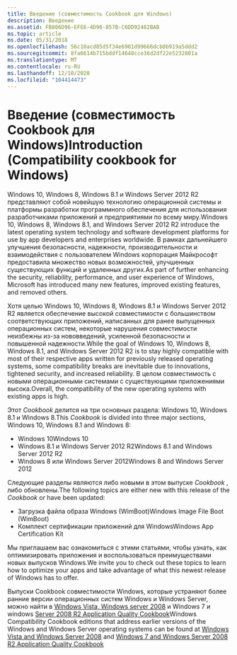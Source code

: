 ```yaml
---
title: Введение (совместимость Cookbook для Windows)
description: Введение
ms.assetid: FB806D96-EFE6-4D96-857B-C6DD92482BAB
ms.topic: article
ms.date: 05/31/2018
ms.openlocfilehash: 56c10acd85d5f34e6901d99666dcb8b919a5ddd2
ms.sourcegitcommit: 8fa6614b715bddf14648cce36d2df22e5232801a
ms.translationtype: MT
ms.contentlocale: ru-RU
ms.lasthandoff: 12/10/2020
ms.locfileid: "104414473"
---
```

# <a name="introduction-compatibility-cookbook-for-windows"></a><span data-ttu-id="85b6c-103">Введение (совместимость Cookbook для Windows)</span><span class="sxs-lookup"><span data-stu-id="85b6c-103">Introduction (Compatibility cookbook for Windows)</span></span>

<span data-ttu-id="85b6c-104">Windows 10, Windows 8, Windows 8.1 и Windows Server 2012 R2 представляют собой новейшую технологию операционной системы и платформы разработки программного обеспечения для использования разработчиками приложений и предприятиями по всему миру.</span><span class="sxs-lookup"><span data-stu-id="85b6c-104">Windows 10, Windows 8, Windows 8.1, and Windows Server 2012 R2 introduce the latest operating system technology and software development platforms for use by app developers and enterprises worldwide.</span></span> <span data-ttu-id="85b6c-105">В рамках дальнейшего улучшения безопасности, надежности, производительности и взаимодействия с пользователем Windows корпорация Майкрософт предоставила множество новых возможностей, улучшенных существующих функций и удаленных других.</span><span class="sxs-lookup"><span data-stu-id="85b6c-105">As part of further enhancing the security, reliability, performance, and user experience of Windows, Microsoft has introduced many new features, improved existing features, and removed others.</span></span>

<span data-ttu-id="85b6c-106">Хотя целью Windows 10, Windows 8, Windows 8.1 и Windows Server 2012 R2 является обеспечение высокой совместимости с большинством соответствующих приложений, написанных для ранее выпущенных операционных систем, некоторые нарушения совместимости неизбежны из-за нововведений, усиленной безопасности и повышенной надежности.</span><span class="sxs-lookup"><span data-stu-id="85b6c-106">While the goal of Windows 10, Windows 8, Windows 8.1, and Windows Server 2012 R2 is to stay highly compatible with most of their respective apps written for previously released operating systems, some compatibility breaks are inevitable due to innovations, tightened security, and increased reliability.</span></span> <span data-ttu-id="85b6c-107">В целом совместимость с новыми операционными системами с существующими приложениями высока.</span><span class="sxs-lookup"><span data-stu-id="85b6c-107">Overall, the compatibility of the new operating systems with existing apps is high.</span></span>

<span data-ttu-id="85b6c-108">Этот *Cookbook* делится на три основных раздела: Windows 10, Windows 8.1 и Windows 8.</span><span class="sxs-lookup"><span data-stu-id="85b6c-108">This *Cookbook* is divided into three major sections, Windows 10, Windows 8.1 and Windows 8:</span></span>

-   <span data-ttu-id="85b6c-109">Windows 10</span><span class="sxs-lookup"><span data-stu-id="85b6c-109">Windows 10</span></span>
-   <span data-ttu-id="85b6c-110">Windows 8.1 и Windows Server 2012 R2</span><span class="sxs-lookup"><span data-stu-id="85b6c-110">Windows 8.1 and Windows Server 2012 R2</span></span>
-   <span data-ttu-id="85b6c-111">Windows 8 или Windows Server 2012</span><span class="sxs-lookup"><span data-stu-id="85b6c-111">Windows 8 and Windows Server 2012</span></span>

<span data-ttu-id="85b6c-112">Следующие разделы являются либо новыми в этом выпуске *Cookbook* , либо обновлены.</span><span class="sxs-lookup"><span data-stu-id="85b6c-112">The following topics are either new with this release of the *Cookbook* or have been updated:</span></span>

-   <span data-ttu-id="85b6c-113">Загрузка файла образа Windows (WimBoot)</span><span class="sxs-lookup"><span data-stu-id="85b6c-113">Windows Image File Boot (WimBoot)</span></span>
-   <span data-ttu-id="85b6c-114">Комплект сертификации приложений для Windows</span><span class="sxs-lookup"><span data-stu-id="85b6c-114">Windows App Certification Kit</span></span>

<span data-ttu-id="85b6c-115">Мы приглашаем вас ознакомиться с этими статьями, чтобы узнать, как оптимизировать приложения и воспользоваться преимуществами новых выпусков Windows.</span><span class="sxs-lookup"><span data-stu-id="85b6c-115">We invite you to check out these topics to learn how to optimize your apps and take advantage of what this newest release of Windows has to offer.</span></span>

<span data-ttu-id="85b6c-116">Выпуски Cookbook совместимости Windows, которые устраняют более ранние версии операционных систем Windows и Windows Server, можно найти в [Windows Vista, Windows server 2008](/previous-versions/bb757005(v=msdn.10)) и Windows 7 и windows [Server 2008 R2 Application Quality Cookbook](/windows/desktop/Win7AppQual/windows-7-application-quality-cookbook)</span><span class="sxs-lookup"><span data-stu-id="85b6c-116">Windows Compatibility Cookbook editions that address earlier versions of the Windows and Windows Server operating systems can be found at [Windows Vista and Windows Server 2008](/previous-versions/bb757005(v=msdn.10)) and [Windows 7 and Windows Server 2008 R2 Application Quality Cookbook](/windows/desktop/Win7AppQual/windows-7-application-quality-cookbook)</span></span>

 

 

